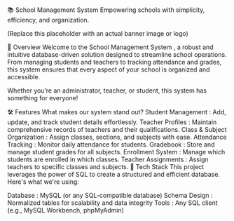 📚 School Management System
Empowering schools with simplicity, efficiency, and organization.


(Replace this placeholder with an actual banner image or logo)

🌟 Overview
Welcome to the School Management System , a robust and intuitive database-driven solution designed to streamline school operations. From managing students and teachers to tracking attendance and grades, this system ensures that every aspect of your school is organized and accessible.

Whether you’re an administrator, teacher, or student, this system has something for everyone!

🛠️ Features
What makes our system stand out?
Student Management : Add, update, and track student details effortlessly.
Teacher Profiles : Maintain comprehensive records of teachers and their qualifications.
Class & Subject Organization : Assign classes, sections, and subjects with ease.
Attendance Tracking : Monitor daily attendance for students.
Gradebook : Store and manage student grades for all subjects.
Enrollment System : Manage which students are enrolled in which classes.
Teacher Assignments : Assign teachers to specific classes and subjects.
🧰 Tech Stack
This project leverages the power of SQL to create a structured and efficient database. Here's what we're using:

Database : MySQL (or any SQL-compatible database)
Schema Design : Normalized tables for scalability and data integrity
Tools : Any SQL client (e.g., MySQL Workbench, phpMyAdmin)
